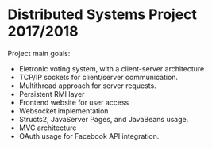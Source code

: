 # Distributed Systems Project 2017/2018
Project main goals:
- Eletronic voting system, with a client-server architecture
- TCP/IP sockets for client/server communication.
- Multithread approach for server requests.
- Persistent RMI layer
- Frontend website for user access
- Websocket implementation
- Structs2, JavaServer Pages, and JavaBeans usage.
- MVC architecture
- OAuth usage for Facebook API integration.
